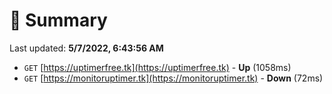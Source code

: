 # 📖 Summary
Last updated: **5/7/2022, 6:43:56 AM**

- `GET` [https://uptimerfree.tk](https://uptimerfree.tk) - **Up** (1058ms)
- `GET` [https://monitoruptimer.tk](https://monitoruptimer.tk) - **Down** (72ms)
